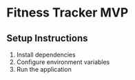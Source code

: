 ﻿# Fitness Tracker MVP

## Setup Instructions
1. Install dependencies
2. Configure environment variables
3. Run the application
